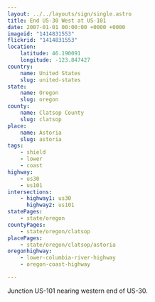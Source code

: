 ```yaml
---
layout: ../../layouts/sign/single.astro
title: End US-30 West at US-101
date: 2007-01-01 00:00:00 +0000 +0000
imageid: "1414831553"
flickrid: "1414831553"
location:
    latitude: 46.190091
    longitude: -123.847427
country:
    name: United States
    slug: united-states
state:
    name: Oregon
    slug: oregon
county:
    name: Clatsop County
    slug: clatsop
place:
    name: Astoria
    slug: astoria
tags:
    - shield
    - lower
    - coast
highway:
    - us30
    - us101
intersections:
    - highway1: us30
      highway2: us101
statePages:
    - state/oregon
countyPages:
    - state/oregon/clatsop
placePages:
    - state/oregon/clatsop/astoria
oregonhighway:
    - lower-columbia-river-highway
    - oregon-coast-highway

---
```

Junction US-101 nearing western end of US-30.